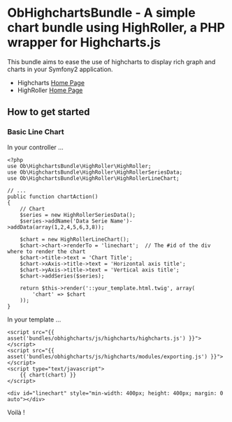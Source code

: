 # ObHighchartsBundle - A simple chart bundle using HighRoller, a PHP wrapper for Highcharts.js

This bundle aims to ease the use of highcharts to display rich graph and charts in your Symfony2 application.

* Highcharts [Home Page](http://http://www.highcharts.com)
* HighRoller [Home Page](http://highroller.io)

## How to get started

### Basic Line Chart

In your controller ...

    <?php
    use Ob\HighchartsBundle\HighRoller\HighRoller;
    use Ob\HighchartsBundle\HighRoller\HighRollerSeriesData;
    use Ob\HighchartsBundle\HighRoller\HighRollerLineChart;

    // ...
    public function chartAction()
    {
        // Chart
        $series = new HighRollerSeriesData();
        $series->addName('Data Serie Name')->addData(array(1,2,4,5,6,3,8));

        $chart = new HighRollerLineChart();
        $chart->chart->renderTo = 'linechart';  // The #id of the div where to render the chart
        $chart->title->text = 'Chart Title';
        $chart->xAxis->title->text = 'Horizontal axis title';
        $chart->yAxis->title->text = 'Vertical axis title';
        $chart->addSeries($series);

        return $this->render('::your_template.html.twig', array(
            'chart' => $chart
        ));
    }

In your template ...

    <script src="{{ asset('bundles/obhighcharts/js/highcharts/highcharts.js') }}"></script>
    <script src="{{ asset('bundles/obhighcharts/js/highcharts/modules/exporting.js') }}"></script>
    <script type="text/javascript">
        {{ chart(chart) }}
    </script>

    <div id="linechart" style="min-width: 400px; height: 400px; margin: 0 auto"></div>

Voilà !